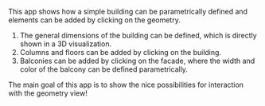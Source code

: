 This app shows how a simple building can be parametrically defined and elements can be added by clicking on the geometry.

1. The general dimensions of the building can be defined, which is directly shown in a 3D visualization.
2. Columns and floors can be added by clicking on the building.
3. Balconies can be added by clicking on the facade, where the width and color of the balcony can be defined parametrically.

The main goal of this app is to show the nice possibilities for interaction with the geometry view!